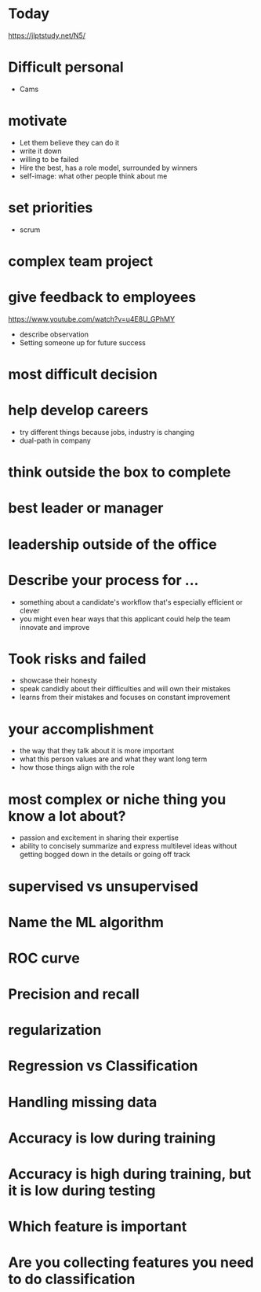 # Today  

https://jlptstudy.net/N5/

# Difficult personal
* Cams

# motivate 
* Let them believe they can do it
* write it down
* willing to be failed
* Hire the best, has a role model, surrounded by winners
* self-image: what other people think about me


# set priorities
* scrum

# complex team project

# give feedback to employees 
https://www.youtube.com/watch?v=u4E8U_GPhMY  

* describe observation
* Setting someone up for future success

# most difficult decision

# help develop careers
* try different things because jobs, industry is changing
* dual-path in company

# think outside the box to complete

# best leader or manager

# leadership outside of the office


# Describe your process for ...
* something about a candidate's workflow that's especially efficient or clever
* you might even hear ways that this applicant could help the team innovate and improve

# Took risks and failed
* showcase their honesty
* speak candidly about their difficulties and will own their mistakes
* learns from their mistakes and focuses on constant improvement

# your accomplishment
* the way that they talk about it is more important
* what this person values are and what they want long term 
* how those things align with the role

# most complex or niche thing you know a lot about?
* passion and excitement in sharing their expertise
* ability to concisely summarize and express multilevel ideas without getting bogged down in the details or going off track

# supervised vs unsupervised

# Name the ML algorithm

# ROC curve

# Precision and recall 

# regularization 

# Regression vs Classification

# Handling missing data

# Accuracy is low during training

# Accuracy is high during training, but it is low during testing

# Which feature is important

# Are you collecting features you need to do classification
